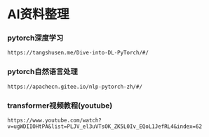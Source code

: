 # AI资料整理
### pytorch深度学习
```
https://tangshusen.me/Dive-into-DL-PyTorch/#/
```

### pytorch自然语言处理
```
https://apachecn.gitee.io/nlp-pytorch-zh/#/
```

### transformer视频教程(youtube)
```
https://www.youtube.com/watch?v=ugWDIIOHtPA&list=PLJV_el3uVTsOK_ZK5L0Iv_EQoL1JefRL4&index=62
```
